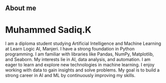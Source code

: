 ## About me
<h1>Muhammed Sadiq.K</h1>
I am a diploma student studying Artificial Intelligence and Machine Learning at Learn Logic AI,
Manjeri. I have a strong foundation in Python programming. I am familiar with libraries like Pandas,
NumPy, Matplotlib, and Seaborn. My interests lie in AI, data analysis, and automation. I am eager to
learn and explore new technologies in machine learning. I enjoy working with data to gain insights
and solve problems. My goal is to build a strong career in AI and ML by continuously improving my
skills.
